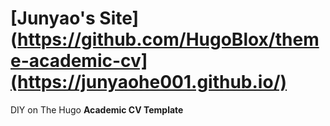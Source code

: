 # [Junyao's Site](https://github.com/HugoBlox/theme-academic-cv](https://junyaohe001.github.io/)

DIY on The Hugo **Academic CV Template**
